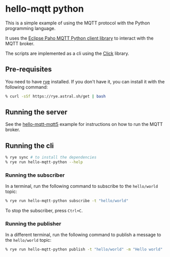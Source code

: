 # hello-mqtt python

This is a simple example of using the MQTT protocol with the Python programming language.

It uses the [Eclipse Paho MQTT Python client library](https://github.com/eclipse/paho.mqtt.python) to interact with the MQTT broker.

The scripts are implemented as a cli using the [Click](https://click.palletsprojects.com/en/8.0.x/) library.

## Pre-requisites

You need to have [rye](https://rye.astral.sh/) installed. If you don't have it, you can install it with the following command:

```bash
% curl -sSf https://rye.astral.sh/get | bash
```

## Running the server

See the [hello-mqtt-mqtt5](../hello-mqtt-mqtt5/README.md) example for instructions on how to run the MQTT broker.

## Running the cli

```bash
% rye sync # to install the dependencies
% rye run hello-mqtt-python --help
```

### Running the subscriber

In a terminal, run the following command to subscribe to the `hello/world` topic:

```bash
% rye run hello-mqtt-python subscribe -t "hello/world"
```

To stop the subscriber, press `Ctrl+C`.

### Running the publisher

In a different terminal, run the following command to publish a message to the `hello/world` topic:

```bash
% rye run hello-mqtt-python publish -t "hello/world" -m "Hello world"
```
